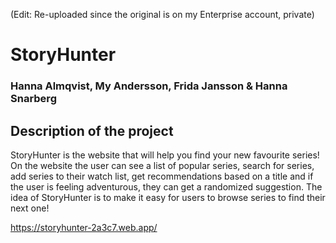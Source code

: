 (Edit: Re-uploaded since the original is on my Enterprise account, private)

# StoryHunter

### Hanna Almqvist, My Andersson, Frida Jansson & Hanna Snarberg

## Description of the project

StoryHunter is the website that will help you find your new favourite series! On the website the user can see a list of popular series, search for series, add series to their watch list, get recommendations based on a title and if the user is feeling adventurous, they can get a randomized suggestion. The idea of StoryHunter is to make it easy for users to browse series to find their next one!

https://storyhunter-2a3c7.web.app/
